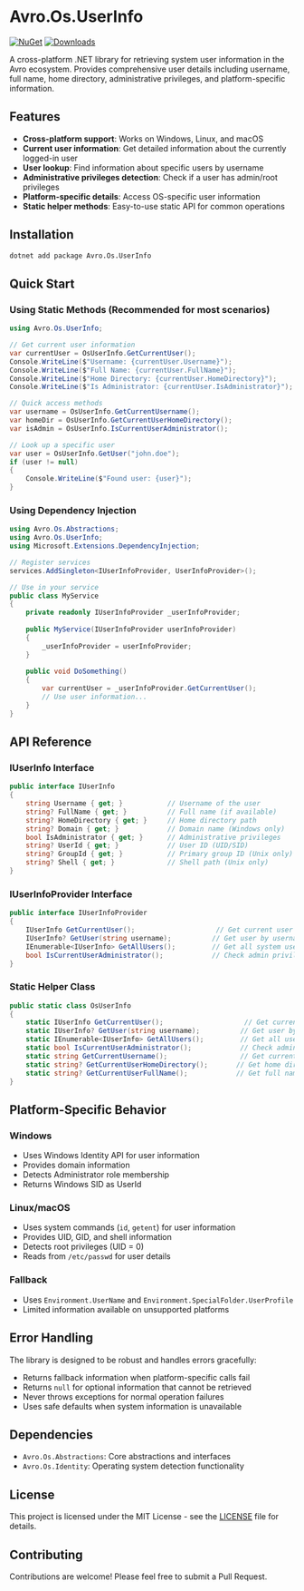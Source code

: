 # Avro.Os.UserInfo

[![NuGet](https://img.shields.io/nuget/v/Avro.Os.UserInfo.svg)](https://www.nuget.org/packages/Avro.Os.UserInfo/)
[![Downloads](https://img.shields.io/nuget/dt/Avro.Os.UserInfo.svg)](https://www.nuget.org/packages/Avro.Os.UserInfo/)

A cross-platform .NET library for retrieving system user information in the Avro ecosystem. Provides comprehensive user details including username, full name, home directory, administrative privileges, and platform-specific information.

## Features

- **Cross-platform support**: Works on Windows, Linux, and macOS
- **Current user information**: Get detailed information about the currently logged-in user
- **User lookup**: Find information about specific users by username
- **Administrative privileges detection**: Check if a user has admin/root privileges
- **Platform-specific details**: Access OS-specific user information
- **Static helper methods**: Easy-to-use static API for common operations

## Installation

```bash
dotnet add package Avro.Os.UserInfo
```

## Quick Start

### Using Static Methods (Recommended for most scenarios)

```csharp
using Avro.Os.UserInfo;

// Get current user information
var currentUser = OsUserInfo.GetCurrentUser();
Console.WriteLine($"Username: {currentUser.Username}");
Console.WriteLine($"Full Name: {currentUser.FullName}");
Console.WriteLine($"Home Directory: {currentUser.HomeDirectory}");
Console.WriteLine($"Is Administrator: {currentUser.IsAdministrator}");

// Quick access methods
var username = OsUserInfo.GetCurrentUsername();
var homeDir = OsUserInfo.GetCurrentUserHomeDirectory();
var isAdmin = OsUserInfo.IsCurrentUserAdministrator();

// Look up a specific user
var user = OsUserInfo.GetUser("john.doe");
if (user != null)
{
    Console.WriteLine($"Found user: {user}");
}
```

### Using Dependency Injection

```csharp
using Avro.Os.Abstractions;
using Avro.Os.UserInfo;
using Microsoft.Extensions.DependencyInjection;

// Register services
services.AddSingleton<IUserInfoProvider, UserInfoProvider>();

// Use in your service
public class MyService
{
    private readonly IUserInfoProvider _userInfoProvider;
    
    public MyService(IUserInfoProvider userInfoProvider)
    {
        _userInfoProvider = userInfoProvider;
    }
    
    public void DoSomething()
    {
        var currentUser = _userInfoProvider.GetCurrentUser();
        // Use user information...
    }
}
```

## API Reference

### IUserInfo Interface

```csharp
public interface IUserInfo
{
    string Username { get; }           // Username of the user
    string? FullName { get; }          // Full name (if available)
    string? HomeDirectory { get; }     // Home directory path
    string? Domain { get; }            // Domain name (Windows only)
    bool IsAdministrator { get; }      // Administrative privileges
    string? UserId { get; }            // User ID (UID/SID)
    string? GroupId { get; }           // Primary group ID (Unix only)
    string? Shell { get; }             // Shell path (Unix only)
}
```

### IUserInfoProvider Interface

```csharp
public interface IUserInfoProvider
{
    IUserInfo GetCurrentUser();                    // Get current user info
    IUserInfo? GetUser(string username);          // Get user by username
    IEnumerable<IUserInfo> GetAllUsers();         // Get all system users
    bool IsCurrentUserAdministrator();            // Check admin privileges
}
```

### Static Helper Class

```csharp
public static class OsUserInfo
{
    static IUserInfo GetCurrentUser();                    // Get current user
    static IUserInfo? GetUser(string username);          // Get user by name
    static IEnumerable<IUserInfo> GetAllUsers();         // Get all users
    static bool IsCurrentUserAdministrator();            // Check admin status
    static string GetCurrentUsername();                  // Get current username
    static string? GetCurrentUserHomeDirectory();       // Get home directory
    static string? GetCurrentUserFullName();            // Get full name
}
```

## Platform-Specific Behavior

### Windows
- Uses Windows Identity API for user information
- Provides domain information
- Detects Administrator role membership
- Returns Windows SID as UserId

### Linux/macOS
- Uses system commands (`id`, `getent`) for user information
- Provides UID, GID, and shell information
- Detects root privileges (UID = 0)
- Reads from `/etc/passwd` for user details

### Fallback
- Uses `Environment.UserName` and `Environment.SpecialFolder.UserProfile`
- Limited information available on unsupported platforms

## Error Handling

The library is designed to be robust and handles errors gracefully:

- Returns fallback information when platform-specific calls fail
- Returns `null` for optional information that cannot be retrieved
- Never throws exceptions for normal operation failures
- Uses safe defaults when system information is unavailable

## Dependencies

- `Avro.Os.Abstractions`: Core abstractions and interfaces
- `Avro.Os.Identity`: Operating system detection functionality

## License

This project is licensed under the MIT License - see the [LICENSE](../../../LICENSE) file for details.

## Contributing

Contributions are welcome! Please feel free to submit a Pull Request.
